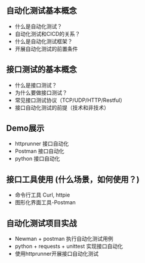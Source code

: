 ## 自动化测试基本概念
  - 什么是自动化测试？
  - 自动化测试和CICD的关系？
  - 什么是自动化测试框架？
  - 开展自动化测试的前置条件

## 接口测试的基本概念
  - 什么是接口测试？
  - 为什么要做接口测试？
  - 常见接口测试协议（TCP/UDP/HTTP/Restful）
  - 接口自动化测试的前提（技术和非技术）

## Demo展示
 - httprunner 接口自动化
 - Postman 接口自动化
 - python 接口自动化

## 接口工具使用 (什么场景，如何使用？)
 - 命令行工具 Curl, httpie
 - 图形化界面工具-Postman

## 自动化测试项目实战
- Newman + postman 执行自动化测试用例
- python + requests + unittest 实现接口自动化
- 使用httprunner开展接口自动化测试
